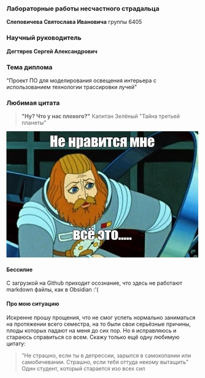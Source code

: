 ### Лабораторные работы несчастного страдальца 
**Слеповичева Святослава Ивановича**
группы 6405

### Научный руководитель
**Дегтярев Сергей Александрович**

### Тема диплома
"Проект ПО для моделирования освещения интерьера с использованием технологии трассировки лучей"

### Любимая цитата
>**"Ну? Что у нас плохого?"**
Капитан Зелёный "Тайна третьей планеты"

![Капитан Зелёный](Зелёный.jpg)

#### Бессилие
С загрузкой на Github приходит осознание, что здесь не работают markdown файлы, как в Obsidian :'(

#### Про мою ситуацию
Искренне прошу прощения, что не смог успеть нормально заниматься на протяжении всего семестра,
на то были свои серьёзные причины, плоды которых падают на меня до сих пор.
Но я исправляюсь и стараюсь справиться со всем.
Скажу только ещё одну любимую цитату:
>"Не страшно, если ты в депрессии, зарылся в самокопании или самобичевании. Страшно, если тебя оттуда некому вытащить"
Один студент, который старается изо всех сил
